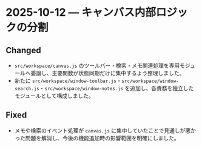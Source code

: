 # 2025-10-12 — キャンバス内部ロジックの分割

## Changed
- `src/workspace/canvas.js` のツールバー・検索・メモ関連処理を専用モジュールへ委譲し、主要関数が状態同期だけに集中するよう整理しました。
- 新たに `src/workspace/window-toolbar.js`・`src/workspace/window-search.js`・`src/workspace/window-notes.js` を追加し、各責務を独立したモジュールとして構成しました。

## Fixed
- メモや検索のイベント処理が `canvas.js` に集中していたことで見通しが悪かった問題を解消し、今後の機能追加時の影響範囲を明確にしました。
